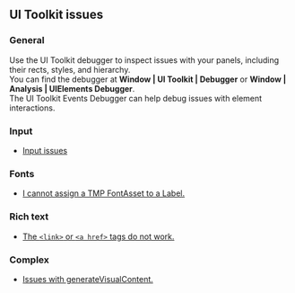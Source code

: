 ## UI Toolkit issues
### General
Use the UI Toolkit debugger to inspect issues with your panels, including their rects, styles, and hierarchy.  
You can find the debugger at **Window | UI Toolkit | Debugger** or **Window | Analysis | UIElements Debugger**.  
The UI Toolkit Events Debugger can help debug issues with element interactions.

### Input
- [Input issues](UI%20Toolkit/Input%20Issues.md)

### Fonts
- [I cannot assign a TMP FontAsset to a Label.](UI%20Toolkit/Font%20Asset.md)

### Rich text
- [The `<link>` or `<a href>` tags do not work.](UI%20Toolkit/Links.md)

### Complex

- [Issues with generateVisualContent.](UI%20Toolkit/generateVisualContent.md)